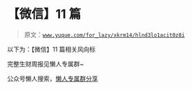# 【微信】11 篇

> 原文：[`www.yuque.com/for_lazy/xkrm14/hlnd3lo1acit0z8i`](https://www.yuque.com/for_lazy/xkrm14/hlnd3lo1acit0z8i)

以下为：【微信】11 篇相关风向标

完整生财周报见懒人专属群~

公众号懒人搜索，[懒人专属群分享](https://lazybook.fun/#/blog/group)